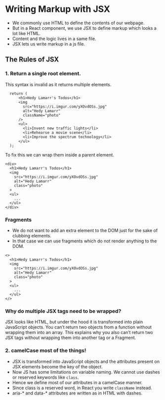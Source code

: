 # Writing Markup with JSX

- We commonly use HTML to define the contents of our webpage.
- But in a React component, we use JSX to define markup which looks a lot like HTML.
- Content and the logic lives in a same file.
- JSX lets us write markup in a js file.

## The Rules of JSX 

### 1. Return a single root element.

This syntax is invalid as it returns multiple elements.

```tsx
  return (
      <h1>Hedy Lamarr's Todos</h1>
      <img
        src="https://i.imgur.com/yXOvdOSs.jpg"
        alt="Hedy Lamarr"
        className="photo"
      />
      <ul>
        <li>Invent new traffic lights</li>
        <li>Rehearse a movie scene</li>
        <li>Improve the spectrum technology</li>
      </ul>
  );
```

To fix this we can wrap them inside a parent element.

```tsx
<div>
  <h1>Hedy Lamarr's Todos</h1>
  <img 
    src="https://i.imgur.com/yXOvdOSs.jpg" 
    alt="Hedy Lamarr" 
    class="photo"
  >
  <ul>
    ...
  </ul>
</div>
```

### Fragments

- We do not want to add an extra element to the DOM just for the sake of clubbing elements.
- In that case we can use fragments which do not render anything to the DOM.

```tsx
<>
  <h1>Hedy Lamarr's Todos</h1>
  <img 
    src="https://i.imgur.com/yXOvdOSs.jpg" 
    alt="Hedy Lamarr" 
    class="photo"
  >
  <ul>
    ...
  </ul>
</>
```

### Why do multiple JSX tags need to be wrapped? 

JSX looks like HTML, but under the hood it is transformed into plain JavaScript objects. You can’t return two objects from a function without wrapping them into an array. This explains why you also can’t return two JSX tags without wrapping them into another tag or a Fragment.


### 2. camelCase most of the things!

- JSX is transformed into JavaScript objects and the attributes present on JSX elements become the key of the object.
- Now JS has some limitations on variable naming. We cannot use dashes or reserved keywords like `class`.
- Hence we define most of our attributes in a camelCase manner.
- Since class is a reserved word, in React you write `className` instead.
- aria-* and data-* attributes are written as in HTML with dashes.

